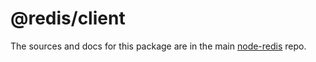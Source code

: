# @redis/client
The sources and docs for this package are in the main [node-redis](https://github.com/redis/node-redis) repo.
